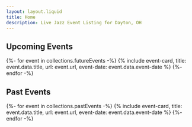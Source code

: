 ```yaml
---
layout: layout.liquid
title: Home
description: Live Jazz Event Listing for Dayton, OH
---
```


## Upcoming Events

<section class="events-list">
	{%- for event in collections.futureEvents -%}
		{% include event-card, 
			title: event.data.title,
			url: event.url,
			event-date: event.data.event-date
		%}
	{%- endfor -%}
</section>

## Past Events

<section class="events-list">
	{%- for event in collections.pastEvents -%}
		{% include event-card, 
			title: event.data.title,
			url: event.url,
			event-date: event.data.event-date
		%}
	{%- endfor -%}
</section>
